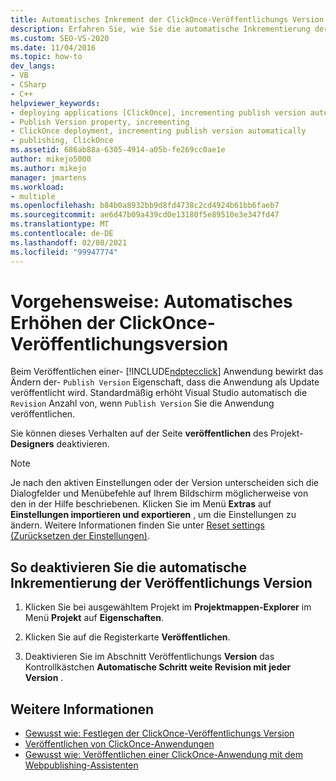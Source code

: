 ```yaml
---
title: Automatisches Inkrement der ClickOnce-Veröffentlichungs Version
description: Erfahren Sie, wie Sie die automatische Inkrementierung der Revisionsnummer für Ihre ClickOnce-Anwendung mit Visual Studio deaktivieren.
ms.custom: SEO-VS-2020
ms.date: 11/04/2016
ms.topic: how-to
dev_langs:
- VB
- CSharp
- C++
helpviewer_keywords:
- deploying applications [ClickOnce], incrementing publish version automatically
- Publish Version property, incrementing
- ClickOnce deployment, incrementing publish version automatically
- publishing, ClickOnce
ms.assetid: 686ab88a-6305-4914-a05b-fe269cc0ae1e
author: mikejo5000
ms.author: mikejo
manager: jmartens
ms.workload:
- multiple
ms.openlocfilehash: b84b0a8932bb9d8fd4738c2cd4924b61bb6faeb7
ms.sourcegitcommit: ae6d47b09a439cd0e13180f5e89510e3e347fd47
ms.translationtype: MT
ms.contentlocale: de-DE
ms.lasthandoff: 02/08/2021
ms.locfileid: "99947774"
---
```

# <a name="how-to-automatically-increment-the-clickonce-publish-version"></a>Vorgehensweise: Automatisches Erhöhen der ClickOnce-Veröffentlichungsversion

Beim Veröffentlichen einer- [!INCLUDE[ndptecclick](../deployment/includes/ndptecclick_md.md)] Anwendung bewirkt das Ändern der- `Publish Version` Eigenschaft, dass die Anwendung als Update veröffentlicht wird. Standardmäßig erhöht Visual Studio automatisch die `Revision` Anzahl von, wenn `Publish Version` Sie die Anwendung veröffentlichen.

Sie können dieses Verhalten auf der Seite **veröffentlichen** des Projekt- **Designers** deaktivieren.

> [!NOTE]
> Je nach den aktiven Einstellungen oder der Version unterscheiden sich die Dialogfelder und Menübefehle auf Ihrem Bildschirm möglicherweise von den in der Hilfe beschriebenen. Klicken Sie im Menü **Extras** auf **Einstellungen importieren und exportieren** , um die Einstellungen zu ändern. Weitere Informationen finden Sie unter [Reset settings (Zurücksetzen der Einstellungen)](../ide/environment-settings.md#reset-settings).

## <a name="to-disable-automatically-incrementing-the-publish-version"></a>So deaktivieren Sie die automatische Inkrementierung der Veröffentlichungs Version

1. Klicken Sie bei ausgewähltem Projekt im **Projektmappen-Explorer** im Menü **Projekt** auf **Eigenschaften**.

2. Klicken Sie auf die Registerkarte **Veröffentlichen**.

3. Deaktivieren Sie im Abschnitt Veröffentlichungs **Version** das Kontrollkästchen **Automatische Schritt weite Revision mit jeder Version** .

## <a name="see-also"></a>Weitere Informationen

- [Gewusst wie: Festlegen der ClickOnce-Veröffentlichungs Version](../deployment/how-to-set-the-clickonce-publish-version.md)
- [Veröffentlichen von ClickOnce-Anwendungen](../deployment/publishing-clickonce-applications.md)
- [Gewusst wie: Veröffentlichen einer ClickOnce-Anwendung mit dem Webpublishing-Assistenten](../deployment/how-to-publish-a-clickonce-application-using-the-publish-wizard.md)
